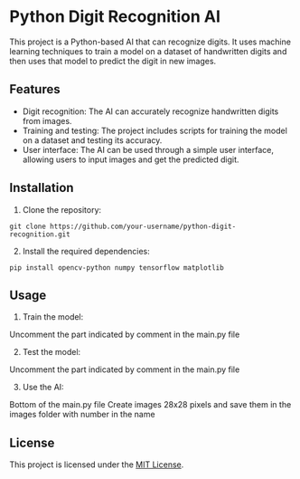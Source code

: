 # Python Digit Recognition AI

This project is a Python-based AI that can recognize digits. It uses machine learning techniques to train a model on a dataset of handwritten digits and then uses that model to predict the digit in new images.

## Features

- Digit recognition: The AI can accurately recognize handwritten digits from images.
- Training and testing: The project includes scripts for training the model on a dataset and testing its accuracy.
- User interface: The AI can be used through a simple user interface, allowing users to input images and get the predicted digit.

## Installation

1. Clone the repository:

```shell
git clone https://github.com/your-username/python-digit-recognition.git
```

2. Install the required dependencies:

```shell
pip install opencv-python numpy tensorflow matplotlib
```

## Usage

1. Train the model:

Uncomment the part indicated by comment in the main.py file

2. Test the model:

Uncomment the part indicated by comment in the main.py file

3. Use the AI:

Bottom of the main.py file
Create images 28x28 pixels and save them in the images folder with number in the name

## License

This project is licensed under the [MIT License](LICENSE).
